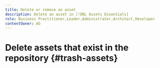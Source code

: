 ```yaml
---
title: Delete or remove an asset
description: Delete an asset in [!DNL Assets Essentials]
role: Business Practitioner,Leader,Administrator,Architect,Developer
contentOwner: AG
---
```


# Delete assets that exist in the repository {#trash-assets}

